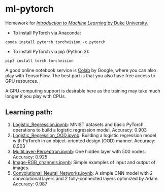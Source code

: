 # ml-pytorch
Homework for [*Introduction to Machine Learning* by Duke University](https://www.coursera.org/learn/machine-learning-duke).

- To install PyTorch via Anaconda:
```shell
conda install pytorch torchvision -c pytorch
```

- To install PyTorch via pip (Python 3):
```shell
pip3 install torch torchvision
```

A good online notebook service is [Colab](https://colab.research.google.com/notebooks/intro.ipynb) by Google, where you can also play with TensorFlow. The best part is that you also have free access to GPU resources.

A GPU computing support is desirable here as the training may take much longer if you play with CPUs. 
## Learning path:
1. [Logistic_Regression.ipynb](Logistic_Regression.ipynb): MNIST datasets and basic PyTorch operations to build a logistic regression model. Accuracy: 0.903
2. [Logistic_Regression_OOD.ipynb](Logistic_Regression_OOD.ipynb): Building a logistic regression model with PyTorch in an object-oriented design (OOD) manner. Accuracy: 0.903
3. [MultiLayer-Perceptron.ipynb](MultiLayer-Perceptron.ipynb): One hidden layer with 500 nodes. Accuracy: 0.925
4. [Image-RGB_channels.ipynb](Image-RGB_channels.ipynb): Simple examples of input and output of images.
5. [Convolutional_Neural_Networks.ipynb](Convolutional_Neural_Networks.ipynb): A simple CNN model with 2 convolutional layers and 2 fully-connected layers optimized by Adam. Accuracy: 0.987